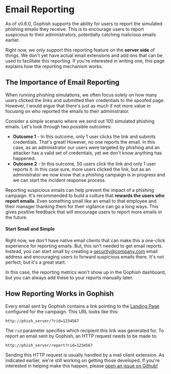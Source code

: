 # Email Reporting

As of v0.6.0, Gophish supports the ability for users to report the simulated phishing emails they receive. This is to encourage users to report suspicious to their administrators, potentially catching malicious emails earlier.

Right now, we only support this reporting feature on the **server side** of things. We don't yet have actual email extensions and add ons that can be used to facilitate this reporting. If you're interested in writing one, this page explains how the reporting mechanism works.

## The Importance of Email Reporting

When running phishing simulations, we often focus solely on how many users clicked the links and submitted their credentials to the spoofed page. However, I would argue that there's just as much if not more value in focusing on who reported the emails to their administrator.

Consider a simple scenario where we send out 100 simulated phishing emails. Let's look through two possible outcomes:

* **Outcome 1** - In this outcome, only 1 user clicks the link and submits credentials. That's great! However, no one reports the email. In this case, as an administrator our users were targeted by phishing and an attacker has a valid set of credentials, yet we don't know anything has happened.
* **Outcome 2** - In this outcome, 50 users click the link and only 1 user reports it. In this case sure, more users clicked the link, but as an administrator we now know that a phishing campaign is in progress and we can start the incident response process.

Reporting suspicious emails can help prevent the impact of a phishing campaign. It's recommended to build a culture that **rewards the users who report emails**. Even something small like an email to that employee and their manager thanking them for their vigilance can go a long ways. This gives positive feedback that will encourage users to report more emails in the future.

#### Start Small and Simple

Right now, we don't have native email clients that can make this a one-click experience for reporting emails. But, this isn't needed to get email reports. Instead, you can start small by creating a security@company.com email address and encouraging users to forward suspicious emails there. It's not perfect, but it's a great start.

In this case, the reporting metrics won't show up in the Gophish dashboard, but you can always add these to your reports manually later.

## How Reporting Works in Gophish

Every email sent by Gophish contains a link pointing to the [Landing Page](/documentation/landing_pages.md) configured for the campaign. This URL looks like this:

```
http://phish_server/?rid=1234567
```

The `rid` parameter specifies which recipient this link was generated for. To report an email sent by Gophish, an HTTP request needs to be made to:

```
http://phish_server/report?rid=1234567
```

Sending this HTTP request is usually handled by a mail client extension. As indicated earlier, we're still working on getting those developed. If you're interested in helping make this happen, please [open an issue on Github!](https://github.com/gophish/gophish/issues)

